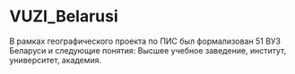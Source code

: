 # VUZI_Belarusi
В рамках географического проекта по ПИС был формализован 51 ВУЗ Беларуси и следующие понятия: Высшее учебное заведение, институт, университет, академия.
